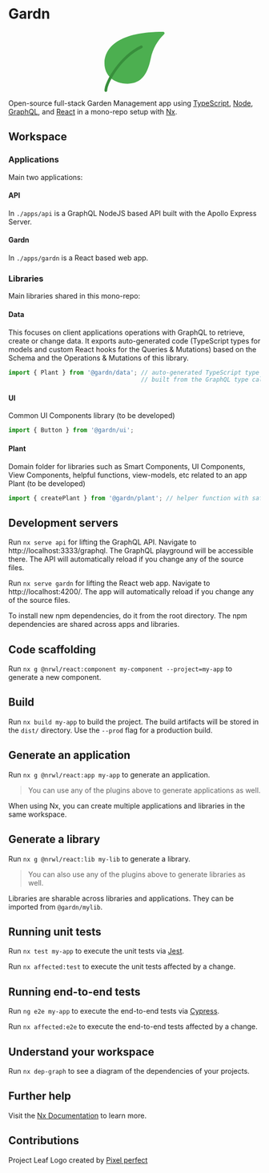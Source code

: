 # Gardn

<p align="center"><?xml version="1.0" encoding="iso-8859-1"?>
<svg version="1.1" id="Capa_1" xmlns="http://www.w3.org/2000/svg" xmlns:xlink="http://www.w3.org/1999/xlink" x="0px" y="0px"
	 viewBox="0 0 469.333 469.333" style="enable-background:new 0 0 469.333 469.333;" xml:space="preserve" width="120">
<path style="fill:#4CAF50;" d="M468.527,6.592c-1.649-3.989-5.54-6.591-9.856-6.592C44.804,0,0.004,171.563,0.004,245.333
	c0,95.701,72.875,160,181.333,160c136.981,0,165.675-130.347,181.077-200.384c14.973-71.292,51.151-136.391,103.787-186.752
	C469.248,15.153,470.166,10.575,468.527,6.592z"/>
<path style="fill:#388E3C;" d="M10.671,469.333c-5.891,0-10.667-4.776-10.667-10.667c0-63.424,109.973-266.923,283.349-350.933
	c5.302-2.568,11.682-0.353,14.251,4.949c2.568,5.302,0.353,11.682-4.949,14.251l0,0C117.572,211.776,21.337,408.811,21.337,458.667
	C21.337,464.558,16.562,469.333,10.671,469.333z"/>
</svg>
</p>

Open-source full-stack Garden Management app using [TypeScript](https://www.typescriptlang.org/), [Node](https://nodejs.org/), [GraphQL](https://graphql.org/), and [React](https://reactjs.org/) in a mono-repo setup with [Nx](https://nx.dev).

## Workspace

### Applications

Main two applications:

#### API

In `./apps/api` is a GraphQL NodeJS based API built with the Apollo Express Server.

#### Gardn

In `./apps/gardn` is a React based web app.

### Libraries

Main libraries shared in this mono-repo:

#### Data

This focuses on client applications operations with GraphQL to retrieve, create or change data. It exports auto-generated code (TypeScript types for models and custom React hooks for the Queries & Mutations) based on the Schema and the Operations & Mutations of this library.

```typescript
import { Plant } from '@gardn/data'; // auto-generated TypeScript type called Plant
                                     // built from the GraphQL type called Plant
```

#### UI

Common UI Components library (to be developed)

```typescript
import { Button } from '@gardn/ui';
```

#### Plant
Domain folder for libraries such as Smart Components, UI Components, View Components, helpful functions, view-models, etc related to an app Plant (to be developed)

```typescript
import { createPlant } from '@gardn/plant'; // helper function with safe defaults
```

## Development servers

Run `nx serve api` for lifting the GraphQL API. Navigate to http://localhost:3333/graphql. The GraphQL playground will be accessible there. The API will automatically reload if you change any of the source files.

Run `nx serve gardn` for lifting the React web app. Navigate to http://localhost:4200/. The app will automatically reload if you change any of the source files.

To install new npm dependencies, do it from the root directory. The npm dependencies are shared across apps and libraries.

## Code scaffolding

Run `nx g @nrwl/react:component my-component --project=my-app` to generate a new component.

## Build

Run `nx build my-app` to build the project. The build artifacts will be stored in the `dist/` directory. Use the `--prod` flag for a production build.

## Generate an application

Run `nx g @nrwl/react:app my-app` to generate an application.

> You can use any of the plugins above to generate applications as well.

When using Nx, you can create multiple applications and libraries in the same workspace.

## Generate a library

Run `nx g @nrwl/react:lib my-lib` to generate a library.

> You can also use any of the plugins above to generate libraries as well.

Libraries are sharable across libraries and applications. They can be imported from `@gardn/mylib`.

## Running unit tests

Run `nx test my-app` to execute the unit tests via [Jest](https://jestjs.io).

Run `nx affected:test` to execute the unit tests affected by a change.

## Running end-to-end tests

Run `ng e2e my-app` to execute the end-to-end tests via [Cypress](https://www.cypress.io).

Run `nx affected:e2e` to execute the end-to-end tests affected by a change.

## Understand your workspace

Run `nx dep-graph` to see a diagram of the dependencies of your projects.

## Further help

Visit the [Nx Documentation](https://nx.dev) to learn more.

## Contributions

<div>Project Leaf Logo created by <a href="https://www.flaticon.com/authors/pixel-perfect" title="Pixel perfect">Pixel perfect</a></div>